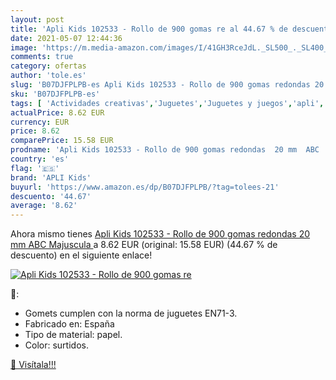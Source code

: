 ```yaml
---
layout: post
title: 'Apli Kids 102533 - Rollo de 900 gomas re al 44.67 % de descuento'
date: 2021-05-07 12:44:36
image: 'https://m.media-amazon.com/images/I/41GH3RceJdL._SL500_._SL400_.jpg'
comments: true
category: ofertas
author: 'tole.es'
slug: 'B07DJFPLPB-es Apli Kids 102533 - Rollo de 900 gomas redondas 20 mm ABC...'
sku: 'B07DJFPLPB-es'
tags: [ 'Actividades creativas','Juguetes','Juguetes y juegos','apli','apli kids', ]
actualPrice: 8.62 EUR
currency: EUR
price: 8.62
comparePrice: 15.58 EUR
prodname: 'Apli Kids 102533 - Rollo de 900 gomas redondas  20 mm  ABC  Majuscula '
country: 'es'
flag: '🇪🇸'
brand: 'APLI Kids'
buyurl: 'https://www.amazon.es/dp/B07DJFPLPB/?tag=tolees-21'
descuento: '44.67'
average: '8.62'
---
```


Ahora mismo tienes [Apli Kids 102533 - Rollo de 900 gomas redondas  20 mm  ABC  Majuscula ](https://www.amazon.es/dp/B07DJFPLPB/?tag=tolees-21) a 8.62 EUR (original: 15.58 EUR) (44.67 %  de descuento) en el siguiente enlace!

[![Apli Kids 102533 - Rollo de 900 gomas re](https://m.media-amazon.com/images/I/41GH3RceJdL._SL500_._SL400_.jpg)](https://www.amazon.es/dp/B07DJFPLPB/?tag=tolees-21)

🔎:

- Gomets cumplen con la norma de juguetes EN71-3.
- Fabricado en: España
- Tipo de material: papel.
- Color: surtidos.

[🛒 Visítala!!!](https://www.amazon.es/dp/B07DJFPLPB/?tag=tolees-21)
